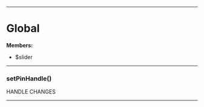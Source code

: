 








* * *

# Global




**Members:**

+ $slider

* * *

### setPinHandle() 

HANDLE CHANGES




* * *
